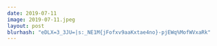 ```yaml
---
date: 2019-07-11
image: 2019-07-11.jpeg
layout: post
blurhash: "eDLX=3_3JU=|s:_NE1M{jFofxv9aaKxtae4no}-pjEWq%MofWVxaRk"
---
```



